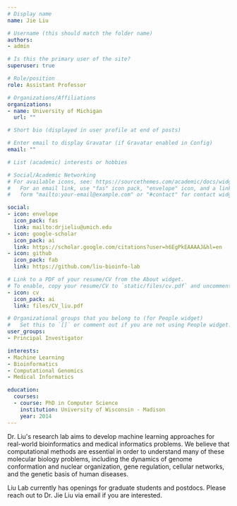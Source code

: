 ```yaml
---
# Display name
name: Jie Liu

# Username (this should match the folder name)
authors:
- admin

# Is this the primary user of the site?
superuser: true

# Role/position
role: Assistant Professor

# Organizations/Affiliations
organizations:
- name: University of Michigan
  url: ""

# Short bio (displayed in user profile at end of posts)

# Enter email to display Gravatar (if Gravatar enabled in Config)
email: ""

# List (academic) interests or hobbies

# Social/Academic Networking
# For available icons, see: https://sourcethemes.com/academic/docs/widgets/#icons
#   For an email link, use "fas" icon pack, "envelope" icon, and a link in the
#   form "mailto:your-email@example.com" or "#contact" for contact widget.

social:
- icon: envelope
  icon_pack: fas
  link: mailto:drjieliu@umich.edu
- icon: google-scholar
  icon_pack: ai
  link: https://scholar.google.com/citations?user=h6EgPkEAAAAJ&hl=en
- icon: github
  icon_pack: fab
  link: https://github.com/liu-bioinfo-lab

# Link to a PDF of your resume/CV from the About widget.
# To enable, copy your resume/CV to `static/files/cv.pdf` and uncomment the lines below.
- icon: cv
  icon_pack: ai
  link: files/CV_liu.pdf

# Organizational groups that you belong to (for People widget)
#   Set this to `[]` or comment out if you are not using People widget.
user_groups: 
- Principal Investigator

interests:
- Machine Learning
- Bioinformatics
- Computational Genomics
- Medical Informatics

education:
  courses:
  - course: PhD in Computer Science
    institution: University of Wisconsin - Madison
    year: 2014
---
```


Dr. Liu's research lab aims to develop machine learning approaches for real-world bioinformatics and medical informatics problems. We believe that computational methods are essential in order to understand many of these molecular biology problems, including the dynamics of genome conformation and nuclear organization, gene regulation, cellular networks, and the genetic basis of human diseases. 

Liu Lab currently has openings for graduate students and postdocs. Please reach out to Dr. Jie Liu via email if you are interested. 
